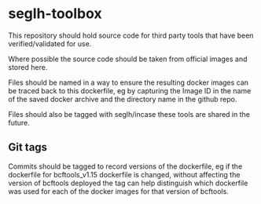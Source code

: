 # seglh-toolbox
This repository should hold source code for third party tools that have been verified/validated for use.

Where possible the source code should be taken from official images and stored here.

Files should be named in a way to ensure the resulting docker images can be traced back to this dockerfile, eg by capturing the Image ID in the name of the saved docker archive and the directory name in the github repo.

Files should also be tagged with seglh/incase these tools are shared in the future.

## Git tags
Commits should be tagged to record versions of the dockerfile, eg if the dockerfile for bcftools_v1.15 dockerfile is changed, without affecting the version of bcftools deployed the tag can help distinguish which dockerfile was used for each of the docker images for that version of bcftools.